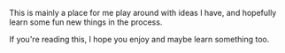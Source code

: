This is mainly a place for me play around with ideas I have, and hopefully learn some fun new things in the process.

If you're reading this, I hope you enjoy and maybe learn something too.
